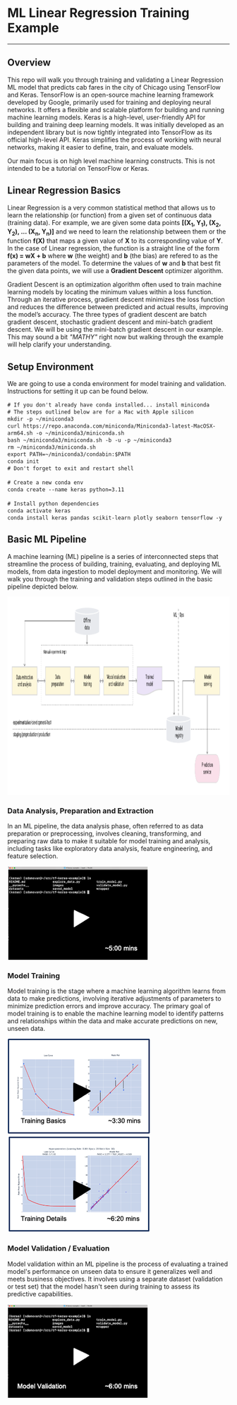 # ML Linear Regression Training Example
---
## Overview
This repo will walk you through training and validating a Linear Regression ML model that predicts cab fares in the city of Chicago using TensorFlow and Keras. TensorFlow is an open-source machine learning framework developed by Google, primarily used for training and deploying neural networks. It offers a flexible and scalable platform for building and running machine learning models.  Keras is a high-level, user-friendly API for building and training deep learning models.  It was initially developed as an independent library but is now tightly integrated into TensorFlow as its official high-level API. Keras simplifies the process of working with neural networks, making it easier to define, train, and evaluate models.  

Our main focus is on high level machine learning constructs.  This is not intended to be a tutorial on TensorFlow or Keras.

## Linear Regression Basics
Linear Regression is a very common statistical method that allows us to learn the relationship (or function) from a given set of continuous data (training data). For example, we are given some data points **[(X<sub>1</sub>, Y<sub>1</sub>), (X<sub>2</sub>, Y<sub>2</sub>), ... (X<sub>n</sub>, Y<sub>n</sub>)]** and we need to learn the relationship between them or the function **f(X)** that maps a given value of **X** to its corresponding value of **Y**. In the case of Linear regression, the function is a straight line of the form **f(x) = wX + b** where **w** (the weight) and **b** (the bias) are refered to as the parameters of the model. To determine the values of **w** and **b** that best fit the given data points, we will use a **Gradient Descent** optimizer algorithm.

Gradient Descent is an optimization algorithm often used to train machine learning models by locating the minimum values within a loss function. Through an iterative process, gradient descent minimizes the loss function and reduces the difference between predicted and actual results, improving the model’s accuracy. The three types of gradient descent are batch gradient descent, stochastic gradient descent and mini-batch gradient descent. We will be using the mini-batch gradient descent in our example.  This may sound a bit *"MATHY"* right now but walking through the example will help clarify your understanding.
## Setup Environment
We are going to use a conda environment for model training and validation.  Instructions for setting it up can be found below.
```
# If you don't already have conda installed... install miniconda
# The steps outlined below are for a Mac with Apple silicon
mkdir -p ~/miniconda3
curl https://repo.anaconda.com/miniconda/Miniconda3-latest-MacOSX-arm64.sh -o ~/miniconda3/miniconda.sh
bash ~/miniconda3/miniconda.sh -b -u -p ~/miniconda3
rm ~/miniconda3/miniconda.sh
export PATH=~/miniconda3/condabin:$PATH
conda init
# Don't forget to exit and restart shell

# Create a new conda env
conda create --name keras python=3.11

# Install python dependencies
conda activate keras
conda install keras pandas scikit-learn plotly seaborn tensorflow -y
```
## Basic ML Pipeline
A machine learning (ML) pipeline is a series of interconnected steps that streamline the process of building, training, evaluating, and deploying ML models, from data ingestion to model deployment and monitoring.  We will walk you through the training and validation steps outlined in the basic pipeline depicted below.

<img src="/images/pipeline.png" alt="On Nooo!" witdh="600" height="450">

### Data Analysis, Preparation and Extraction
In an ML pipeline, the data analysis phase, often referred to as data preparation or preprocessing, involves cleaning, transforming, and preparing raw data to make it suitable for model training and analysis, including tasks like exploratory data analysis, feature engineering, and feature selection.

[![something is broken](/images/video-5min.png)](https://www.youtube.com/embed/sMndWXeuFqI "Data Exploration")
### Model Training
Model training is the stage where a machine learning algorithm learns from data to make predictions, involving iterative adjustments of parameters to minimize prediction errors and improve accuracy.  The primary goal of model training is to enable the machine learning model to identify patterns and relationships within the data and make accurate predictions on new, unseen data.

[![something is broken](/images/video-330.png)](https://www.youtube.com/embed/lVncFREcmAI "Training Basics")
[![something is broken](/images/video-620.png)](https://www.youtube.com/embed/qaN1b-h8lF8 "Training Details")
### Model Validation / Evaluation
Model validation within an ML pipeline is the process of evaluating a trained model's performance on unseen data to ensure it generalizes well and meets business objectives. It involves using a separate dataset (validation or test set) that the model hasn't seen during training to assess its predictive capabilities.

[![something is broken](/images/video-600.png)](https://www.youtube.com/embed/fjDF18NBvPY "Model Validation")

